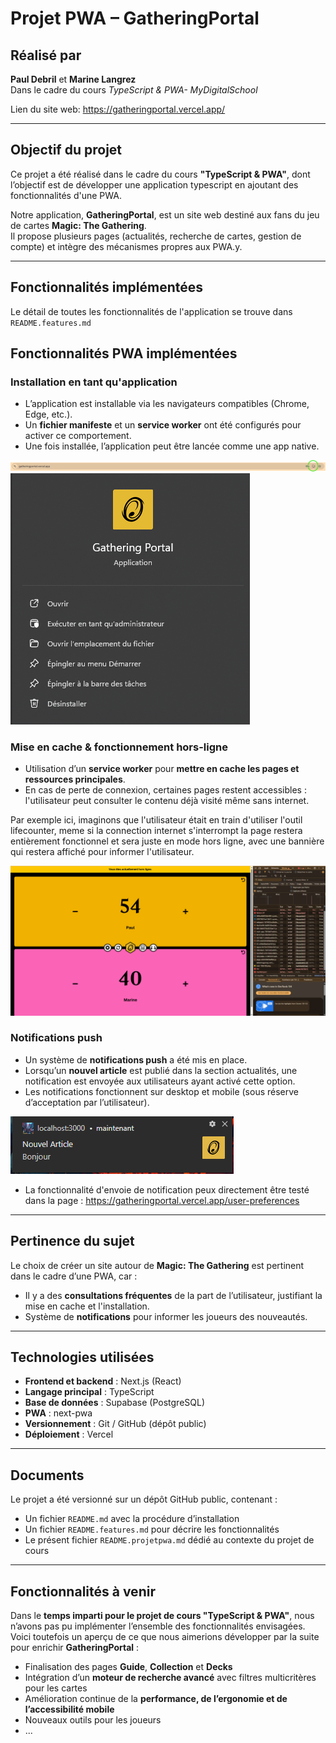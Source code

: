 # Projet PWA – GatheringPortal

## Réalisé par

**Paul Debril** et **Marine Langrez**  
Dans le cadre du cours *TypeScript & PWA-  MyDigitalSchool* 

Lien du site web: https://gatheringportal.vercel.app/

---

## Objectif du projet

Ce projet a été réalisé dans le cadre du cours **"TypeScript & PWA"**, dont l’objectif est de développer une application typescript en ajoutant des fonctionnalités d'une PWA.

Notre application, **GatheringPortal**, est un site web destiné aux fans du jeu de cartes **Magic: The Gathering**.  
Il propose plusieurs pages (actualités, recherche de cartes, gestion de compte) et intègre des mécanismes propres aux PWA.y.

---

## Fonctionnalités implémentées

Le détail de toutes les fonctionnalités de l'application se trouve dans `README.features.md`

## Fonctionnalités PWA implémentées

### Installation en tant qu'application

- L’application est installable via les navigateurs compatibles (Chrome, Edge, etc.).
- Un **fichier manifeste** et un **service worker** ont été configurés pour activer ce comportement.
- Une fois installée, l’application peut être lancée comme une app native.

![alt text](./public/docs/assets/4.png)
![alt text](./public/docs/assets/2.png)


### Mise en cache & fonctionnement hors-ligne

- Utilisation d’un **service worker** pour **mettre en cache les pages et ressources principales**.
- En cas de perte de connexion, certaines pages restent accessibles : l'utilisateur peut consulter le contenu déjà visité même sans internet.

Par exemple ici, imaginons que l'utilisateur était en train d'utiliser l'outil lifecounter, meme si la connection internet s'interrompt la page restera entièrement fonctionnel et sera juste en mode hors ligne, avec une bannière qui restera affiché pour informer l'utilisateur.

![alt text](./public/docs/assets/3.png)
### Notifications push

- Un système de **notifications push** a été mis en place.
- Lorsqu’un **nouvel article** est publié dans la section actualités, une notification est envoyée aux utilisateurs ayant activé cette option.
- Les notifications fonctionnent sur desktop et mobile (sous réserve d’acceptation par l’utilisateur).

![alt text](./public/docs/assets/1.png)

- La fonctionnalité d'envoie de notification peux directement être testé dans la page :
https://gatheringportal.vercel.app/user-preferences
---

## Pertinence du sujet

Le choix de créer un site autour de **Magic: The Gathering** est pertinent dans le cadre d’une PWA, car :

- Il y a des **consultations fréquentes** de la part de l’utilisateur, justifiant la mise en cache et l'installation.
- Système de **notifications** pour informer les joueurs des nouveautés.

---

## Technologies utilisées

- **Frontend et backend** : Next.js (React)
- **Langage principal** : TypeScript
- **Base de données** : Supabase (PostgreSQL)
- **PWA** : next-pwa
- **Versionnement** : Git / GitHub (dépôt public)
- **Déploiement** : Vercel

---

## Documents

Le projet a été versionné sur un dépôt GitHub public, contenant :

- Un fichier `README.md` avec la procédure d’installation
- Un fichier `README.features.md` pour décrire les fonctionnalités
- Le présent fichier `README.projetpwa.md` dédié au contexte du projet de cours
---

## Fonctionnalités à venir

Dans le **temps imparti pour le projet de cours "TypeScript & PWA"**, nous n’avons pas pu implémenter l’ensemble des fonctionnalités envisagées.  
Voici toutefois un aperçu de ce que nous aimerions développer par la suite pour enrichir **GatheringPortal** :

- Finalisation des pages **Guide**, **Collection** et **Decks**
- Intégration d’un **moteur de recherche avancé** avec filtres multicritères pour les cartes
- Amélioration continue de la **performance, de l’ergonomie et de l’accessibilité mobile**
- Nouveaux outils pour les joueurs
- ...
